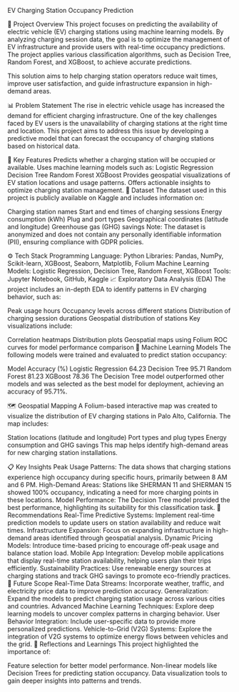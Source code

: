 EV Charging Station Occupancy Prediction


🚀 Project Overview
This project focuses on predicting the availability of electric vehicle (EV) charging stations using machine learning models. By analyzing charging session data, the goal is to optimize the management of EV infrastructure and provide users with real-time occupancy predictions. The project applies various classification algorithms, such as Decision Tree, Random Forest, and XGBoost, to achieve accurate predictions.

This solution aims to help charging station operators reduce wait times, improve user satisfaction, and guide infrastructure expansion in high-demand areas.

📊 Problem Statement
The rise in electric vehicle usage has increased the demand for efficient charging infrastructure. One of the key challenges faced by EV users is the unavailability of charging stations at the right time and location. This project aims to address this issue by developing a predictive model that can forecast the occupancy of charging stations based on historical data.

🧠 Key Features
Predicts whether a charging station will be occupied or available.
Uses machine learning models such as:
Logistic Regression
Decision Tree
Random Forest
XGBoost
Provides geospatial visualizations of EV station locations and usage patterns.
Offers actionable insights to optimize charging station management.
📂 Dataset
The dataset used in this project is publicly available on Kaggle and includes information on:

Charging station names
Start and end times of charging sessions
Energy consumption (kWh)
Plug and port types
Geographical coordinates (latitude and longitude)
Greenhouse gas (GHG) savings
Note: The dataset is anonymized and does not contain any personally identifiable information (PII), ensuring compliance with GDPR policies.

⚙️ Tech Stack
Programming Language: Python
Libraries: Pandas, NumPy, Scikit-learn, XGBoost, Seaborn, Matplotlib, Folium
Machine Learning Models: Logistic Regression, Decision Tree, Random Forest, XGBoost
Tools: Jupyter Notebook, GitHub, Kaggle
📈 Exploratory Data Analysis (EDA)
The project includes an in-depth EDA to identify patterns in EV charging behavior, such as:

Peak usage hours
Occupancy levels across different stations
Distribution of charging session durations
Geospatial distribution of stations
Key visualizations include:

Correlation heatmaps
Distribution plots
Geospatial maps using Folium
ROC curves for model performance comparison
🧪 Machine Learning Models
The following models were trained and evaluated to predict station occupancy:

Model	Accuracy (%)
Logistic Regression	64.23
Decision Tree	95.71
Random Forest	81.23
XGBoost	78.36
The Decision Tree model outperformed other models and was selected as the best model for deployment, achieving an accuracy of 95.71%.

🗺️ Geospatial Mapping
A Folium-based interactive map was created to visualize the distribution of EV charging stations in Palo Alto, California. The map includes:

Station locations (latitude and longitude)
Port types and plug types
Energy consumption and GHG savings
This map helps identify high-demand areas for new charging station installations.

📋 Key Insights
Peak Usage Patterns: The data shows that charging stations experience high occupancy during specific hours, primarily between 8 AM and 6 PM.
High-Demand Areas: Stations like SHERMAN 11 and SHERMAN 15 showed 100% occupancy, indicating a need for more charging points in these locations.
Model Performance: The Decision Tree model provided the best performance, highlighting its suitability for this classification task.
📌 Recommendations
Real-Time Predictive Systems: Implement real-time prediction models to update users on station availability and reduce wait times.
Infrastructure Expansion: Focus on expanding infrastructure in high-demand areas identified through geospatial analysis.
Dynamic Pricing Models: Introduce time-based pricing to encourage off-peak usage and balance station load.
Mobile App Integration: Develop mobile applications that display real-time station availability, helping users plan their trips efficiently.
Sustainability Practices: Use renewable energy sources at charging stations and track GHG savings to promote eco-friendly practices.
🔮 Future Scope
Real-Time Data Streams: Incorporate weather, traffic, and electricity price data to improve prediction accuracy.
Generalization: Expand the models to predict charging station usage across various cities and countries.
Advanced Machine Learning Techniques: Explore deep learning models to uncover complex patterns in charging behavior.
User Behavior Integration: Include user-specific data to provide more personalized predictions.
Vehicle-to-Grid (V2G) Systems: Explore the integration of V2G systems to optimize energy flows between vehicles and the grid.
🤔 Reflections and Learnings
This project highlighted the importance of:

Feature selection for better model performance.
Non-linear models like Decision Trees for predicting station occupancy.
Data visualization tools to gain deeper insights into patterns and trends.
